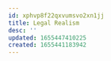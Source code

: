 ```yaml
---
id: xphvp8f22qxvumsvo2xn1jj
title: Legal Realism
desc: ''
updated: 1655447410225
created: 1655441183942
---
```


